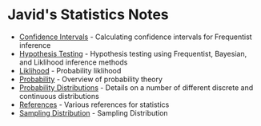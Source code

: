 # Javid's Statistics Notes

* [Confidence Intervals](Confidence_Intervals.ipynb) - Calculating confidence intervals for Frequentist inference
* [Hypothesis Testing](Hypothesis_Testing.ipynb) - Hypothesis testing using Frequentist, Bayesian, and Liklihood inference methods
* [Liklihood](Liklihood.ipynb) - Probability liklihood
* [Probability](Probability.ipynb) - Overview of probability theory
* [Probability Distributions](Probability_Distributions.ipynb) - Details on a number of different discrete and continuous distributions
* [References](References.ipynb) - Various references for statistics
* [Sampling Distribution](References.ipynb) - Sampling Distribution

